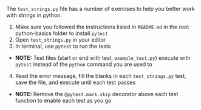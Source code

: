 The `test_strings.py` file has a number of exercises to help you better work with strings in python.

1. Make sure you followed the instructions listed in `README.md` in the root python-basics folder to install `pytest`
2. Open `test_strings.py` in your editor
3. In terminal, use `pytest` to run the tests
  * **NOTE:** Test files (start or end with test, `example_test.py`) execute with `pytest` instead of the `python` command you are used to
4. Read the error message, fill the blanks in each `test_strings.py` test, save the file, and execute until each test passes
  * **NOTE:** Remove the `@pytest.mark.skip` decorator above each test function to enable each test as you go
